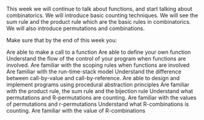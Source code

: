 This week we will continue to talk about functions, and start talking about combinatorics. We will introduce basic counting techniques. We will see the sum rule and the product rule which are the basic rules in combinatorics. We will also introduce permutations and combinations.

Make sure that by the end of this week you:

Are able to make a call to a function
Are able to define your own function
Understand the flow of the control of your program when functions are involved.
Are familiar with the scoping rules when functions are involved
Are familiar with the run-time-stack model
Understand the difference between call-by-value and call-by-reference.
Are able to design and implement programs using procedural abstraction principles 
Are familiar with the product rule, the sum rule and the bijection rule
Understand what permutations and R-permutations are counting.
Are familiar with the values of permutations and r-permutations 
Understand what R-combinations is counting.
Are familiar with the value of R-combinations
